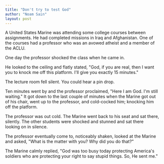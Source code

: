 ```yaml
---
title: "Don't try to test God"
author: "Noam Sain"
layout: post
---
```


A United States Marine was attending some college courses between assignments. He had completed missions in Iraq and Afghanistan. One of the courses had a professor who was an avowed atheist and a member of the ACLU.

One day the professor shocked the class when he came in.

He looked to the ceiling and flatly stated, "God, if you are real, then I want you to knock me off this platform. I'll give you exactly 15 minutes."

The lecture room fell silent. You could hear a pin drop.

Ten minutes went by and the professor proclaimed, "Here I am God. I'm still waiting." It got down to the last couple of minutes when the Marine got out of his chair, went up to the professor, and cold-cocked him; knocking him off the platform.

The professor was out cold. The Marine went back to his seat and sat there, silently. The other students were shocked and stunned and sat there looking on in silence.

The professor eventually come to, noticeably shaken, looked at the Marine and asked, "What is the matter with you? Why did you do that?"

The Marine calmly replied, "God was too busy today protecting America's soldiers who are protecting your right to say stupid things. So, He sent me."
